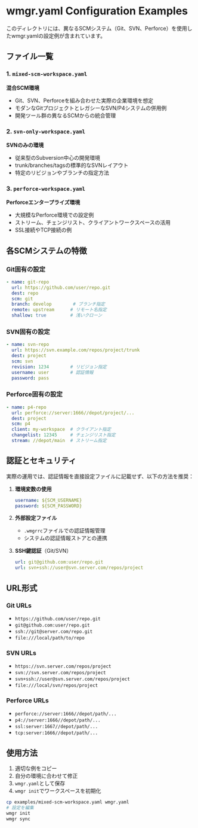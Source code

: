 # wmgr.yaml Configuration Examples

このディレクトリには、異なるSCMシステム（Git、SVN、Perforce）を使用したwmgr.yamlの設定例が含まれています。

## ファイル一覧

### 1. `mixed-scm-workspace.yaml`
**混合SCM環境**
- Git、SVN、Perforceを組み合わせた実際の企業環境を想定
- モダンなGitプロジェクトとレガシーなSVN/P4システムの併用例
- 開発ツール群の異なるSCMからの統合管理

### 2. `svn-only-workspace.yaml`
**SVNのみの環境**
- 従来型のSubversion中心の開発環境
- trunk/branches/tagsの標準的なSVNレイアウト
- 特定のリビジョンやブランチの指定方法

### 3. `perforce-workspace.yaml`
**Perforceエンタープライズ環境**
- 大規模なPerforce環境での設定例
- ストリーム、チェンジリスト、クライアントワークスペースの活用
- SSL接続やTCP接続の例

## 各SCMシステムの特徴

### Git固有の設定
```yaml
- name: git-repo
  url: https://github.com/user/repo.git
  dest: repo
  scm: git
  branch: develop        # ブランチ指定
  remote: upstream      # リモート名指定
  shallow: true         # 浅いクローン
```

### SVN固有の設定
```yaml
- name: svn-repo
  url: https://svn.example.com/repos/project/trunk
  dest: project
  scm: svn
  revision: 1234        # リビジョン指定
  username: user        # 認証情報
  password: pass
```

### Perforce固有の設定
```yaml
- name: p4-repo
  url: perforce://server:1666//depot/project/...
  dest: project
  scm: p4
  client: my-workspace  # クライアント指定
  changelist: 12345     # チェンジリスト指定
  stream: //depot/main  # ストリーム指定
```

## 認証とセキュリティ

実際の運用では、認証情報を直接設定ファイルに記載せず、以下の方法を推奨：

1. **環境変数の使用**
   ```yaml
   username: ${SCM_USERNAME}
   password: ${SCM_PASSWORD}
   ```

2. **外部設定ファイル**
   - `.wmgrrc`ファイルでの認証情報管理
   - システムの認証情報ストアとの連携

3. **SSH鍵認証**（Git/SVN）
   ```yaml
   url: git@github.com:user/repo.git
   url: svn+ssh://user@svn.server.com/repos/project
   ```

## URL形式

### Git URLs
- `https://github.com/user/repo.git`
- `git@github.com:user/repo.git`
- `ssh://git@server.com/repo.git`
- `file:///local/path/to/repo`

### SVN URLs  
- `https://svn.server.com/repos/project`
- `svn://svn.server.com/repos/project`
- `svn+ssh://user@svn.server.com/repos/project`
- `file:///local/svn/repos/project`

### Perforce URLs
- `perforce://server:1666//depot/path/...`
- `p4://server:1666//depot/path/...`
- `ssl:server:1667//depot/path/...`
- `tcp:server:1666//depot/path/...`

## 使用方法

1. 適切な例をコピー
2. 自分の環境に合わせて修正
3. `wmgr.yaml`として保存
4. `wmgr init`でワークスペースを初期化

```bash
cp examples/mixed-scm-workspace.yaml wmgr.yaml
# 設定を編集
wmgr init
wmgr sync
```